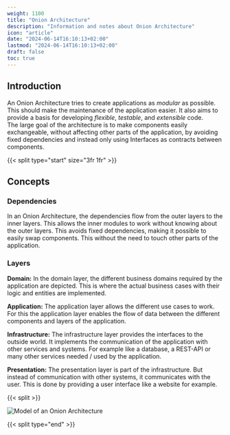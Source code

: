 ```yaml
---
weight: 1100
title: "Onion Architecture"
description: "Information and notes about Onion Architecture"
icon: "article"
date: "2024-06-14T16:10:13+02:00"
lastmod: "2024-06-14T16:10:13+02:00"
draft: false
toc: true
---
```


## Introduction

An Onion Architecture tries to create applications as *modular* as
possible. This should make the maintenance of the application easier.
It also aims to provide a basis for developing *flexible*, *testable*, and
*extensible* code.  
The large goal of the architecture is to make components easily exchangeable,
without affecting other parts of the application, by avoiding fixed
dependencies and instead only using Interfaces as contracts between components.

{{< split type="start" size="3fr 1fr" >}}

## Concepts

### Dependencies

In an Onion Architecture, the dependencies flow from the outer layers to the
inner layers. This allows the inner modules to work without knowing about the
outer layers. This avoids fixed dependencies, making it possible to easily swap
components. This without the need to touch other parts of the application.

### Layers

**Domain:** In the domain layer, the different business domains required by the
application are depicted. This is where the actual business cases with their
logic and entities are implemented.

**Application:** The application layer allows the different use cases to work.
For this the application layer enables the flow of data between the different
components and layers of the application.

**Infrastructure:** The infrastructure layer provides the interfaces to the
outside world. It implements the communication of the application with other
services and systems. For example like a database, a REST-API or many other
services needed / used by the application.

**Presentation:** The presentation layer is part of the infrastructure. But
instead of communication with other systems, it communicates with the user.
This is done by providing a user interface like a website for example.

{{< split >}}

![Model of an Onion Architecture](/docs/images/architecture/onion/onion-model.png "Model of the Onion Architektur")

{{< split type="end" >}}
